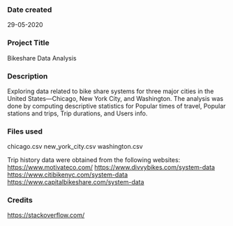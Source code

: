 ### Date created
29-05-2020

### Project Title
Bikeshare Data Analysis

### Description
Exploring data related to bike share systems for three major cities in the United States—Chicago, New York City, and Washington. The analysis was done by computing descriptive statistics for Popular times of travel, Popular stations and trips, Trip durations, and Users info.

### Files used
chicago.csv
new_york_city.csv
washington.csv

Trip history data were obtained from the following websites:
https://www.motivateco.com/
https://www.divvybikes.com/system-data
https://www.citibikenyc.com/system-data
https://www.capitalbikeshare.com/system-data


### Credits
https://stackoverflow.com/
